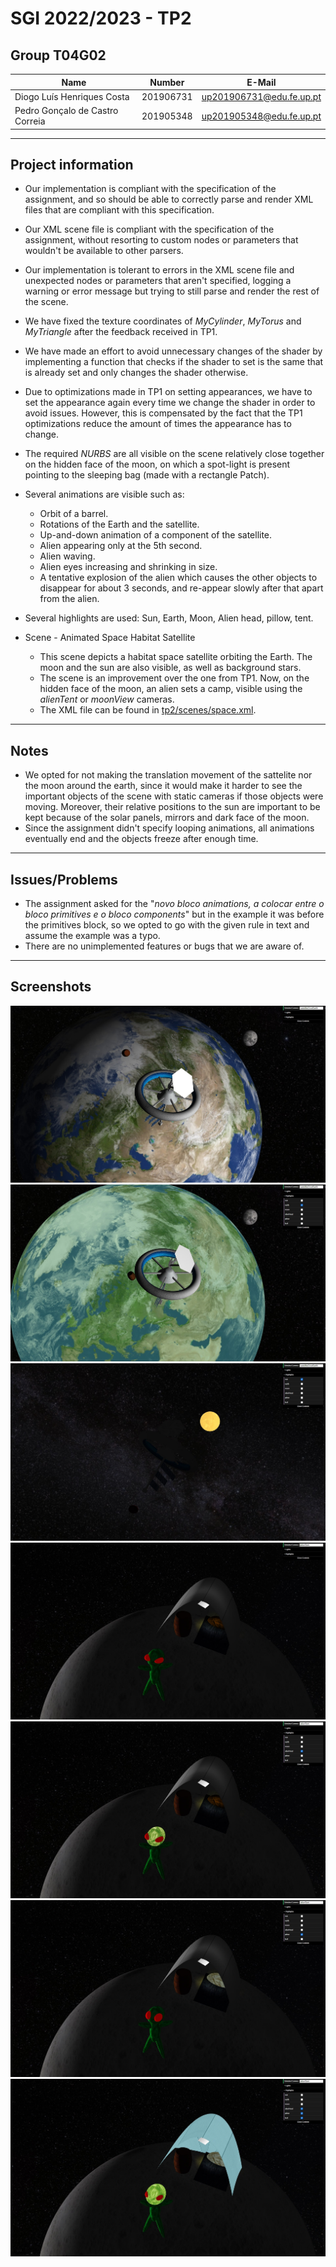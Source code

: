 # SGI 2022/2023 - TP2

## Group T04G02

| Name                            | Number    | E-Mail                   |
| ------------------------------- | --------- | ------------------------ |
| Diogo Luís Henriques Costa      | 201906731 | up201906731@edu.fe.up.pt |
| Pedro Gonçalo de Castro Correia | 201905348 | up201905348@edu.fe.up.pt |

----
## Project information

-   Our implementation is compliant with the specification of the assignment, and so should be able to correctly parse and render XML files that are compliant with this specification. 
-   Our XML scene file is compliant with the specification of the assignment, without resorting to custom nodes or parameters that wouldn't be available to other parsers.
-   Our implementation is tolerant to errors in the XML scene file and unexpected nodes or parameters that aren't specified, logging a warning or error message but trying to still parse and render the rest of the scene.
-   We have fixed the texture coordinates of *MyCylinder*, *MyTorus* and *MyTriangle* after the feedback received in TP1.
-   We have made an effort to avoid unnecessary changes of the shader by implementing a function that checks if the shader to set is the same that is already set and only changes the shader otherwise.
-   Due to optimizations made in TP1 on setting appearances, we have to set the appearance again every time we change the shader in order to avoid issues. However, this is compensated by the fact that the TP1 optimizations reduce the amount of times the appearance has to change.
-   The required *NURBS* are all visible on the scene relatively close together on the hidden face of the moon, on which a spot-light is present pointing to the sleeping bag (made with a rectangle Patch).
-   Several animations are visible such as:
    - Orbit of a barrel.
    - Rotations of the Earth and the satellite.
    - Up-and-down animation of a component of the satellite.
    - Alien appearing only at the 5th second.
    - Alien waving.
    - Alien eyes increasing and shrinking in size.
    - A tentative explosion of the alien which causes the other objects to disappear for about 3 seconds, and re-appear slowly after that apart from the alien.
-   Several highlights are used: Sun, Earth, Moon, Alien head, pillow, tent.

-   Scene - Animated Space Habitat Satellite
    -   This scene depicts a habitat space satellite orbiting the Earth. The moon and the sun are also visible, as well as background stars.
    -   The scene is an improvement over the one from TP1. Now, on the hidden face of the moon, an alien sets a camp, visible using the *alienTent* or *moonView* cameras.
    -   The XML file can be found in [tp2/scenes/space.xml](./scenes/space.xml).


----
## Notes

-   We opted for not making the translation movement of the sattelite nor the moon around the earth, since it would make it harder to see the important objects of the scene with static cameras if those objects were moving. Moreover, their relative positions to the sun are important to be kept because of the solar panels, mirrors and dark face of the moon. 
-   Since the assignment didn't specify looping animations, all animations eventually end and the objects freeze after enough time.

----
## Issues/Problems

-   The assignment asked for the "*novo bloco animations, a colocar entre o bloco primitives e o bloco components*" but in the example it was before the primitives block, so we opted to go with the given rule in text and assume the example was a typo.
-   There are no unimplemented features or bugs that we are aware of.

----

## Screenshots

![Screenshot 1](./screenshots/1.jpg)
![Screenshot 2](./screenshots/2.jpg)
![Screenshot 3](./screenshots/3.jpg)
![Screenshot 4](./screenshots/4.jpg)
![Screenshot 5](./screenshots/5.jpg)
![Screenshot 6](./screenshots/6.jpg)
![Screenshot 7](./screenshots/7.jpg)

